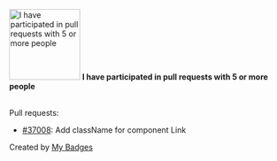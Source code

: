 <img src="https://my-badges.github.io/my-badges/pr-collaboration-5.png" alt="I have participated in pull requests with 5 or more people" title="I have participated in pull requests with 5 or more people" width="128">
<strong>I have participated in pull requests with 5 or more people</strong>
<br><br>

Pull requests:

- <a href="https://github.com/DefinitelyTyped/DefinitelyTyped/pull/37008">#37008</a>: Add className for component Link


Created by <a href="https://github.com/my-badges/my-badges">My Badges</a>